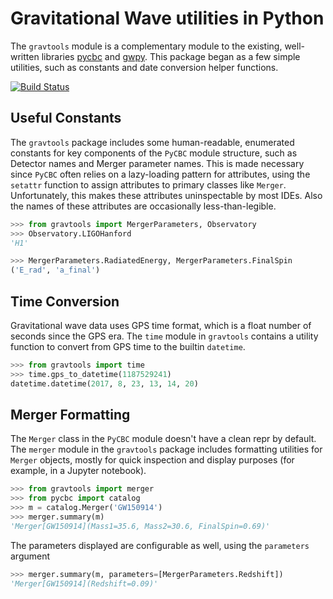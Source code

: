 # Gravitational Wave utilities in Python
The `gravtools` module is a complementary module to the existing, well-written libraries
[pycbc](https://pycbc.org/) and [gwpy](https://gwpy.github.io/). This package began as a few simple utilities, such as constants
and date conversion helper functions.

[![Build Status](https://travis-ci.com/JWKennington/gravtools.svg?branch=master)](https://travis-ci.com/JWKennington/gravtools) 

## Useful Constants
The `gravtools` package includes some human-readable, enumerated constants for key components of 
the `PyCBC` module structure, such as Detector names and Merger parameter names. This is made 
necessary since `PyCBC` often relies on a lazy-loading pattern for attributes, using the `setattr` 
function to assign attributes to primary classes like `Merger`. Unfortunately, this makes these 
attributes uninspectable by most IDEs. Also the names of these attributes are occasionally less-than-legible.  

```python
>>> from gravtools import MergerParameters, Observatory
>>> Observatory.LIGOHanford
'H1'

>>> MergerParameters.RadiatedEnergy, MergerParameters.FinalSpin
('E_rad', 'a_final')
```

## Time Conversion
Gravitational wave data uses GPS time format, which is a float number of seconds since the
GPS era. The `time` module in `gravtools` contains a utility function to convert
from GPS time to the builtin `datetime`.

```python
>>> from gravtools import time
>>> time.gps_to_datetime(1187529241)
datetime.datetime(2017, 8, 23, 13, 14, 20)
```

## Merger Formatting
The `Merger` class in the `PyCBC` module doesn't have a clean repr by default. The `merger` module
in the `gravtools` package includes formatting utilities for `Merger` objects, mostly for quick
inspection and display purposes (for example, in a Jupyter notebook).

```python
>>> from gravtools import merger
>>> from pycbc import catalog
>>> m = catalog.Merger('GW150914')
>>> merger.summary(m)
'Merger[GW150914](Mass1=35.6, Mass2=30.6, FinalSpin=0.69)'
``` 

The parameters displayed are configurable as well, using the `parameters` argument

```python
>>> merger.summary(m, parameters=[MergerParameters.Redshift])
'Merger[GW150914](Redshift=0.09)'
```

